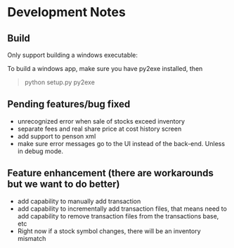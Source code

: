 Development Notes
=================
Build
-----
Only support building a windows executable:

To build a windows app, make sure you have py2exe installed, then

> python setup.py py2exe

Pending features/bug fixed
--------------------------

- unrecognized error when sale of stocks exceed inventory
- separate fees and real share price at cost history screen
- add support to penson xml
- make sure error messages go to the UI instead of the back-end. Unless in debug mode.

Feature enhancement (there are workarounds but we want to do better)
-------------------------------------------------

- add capability to manually add transaction
- add capability to incrementally add transaction files, that means need to add capability to remove transaction files from the transactions base, etc
- Right now if a stock symbol changes, there will be an inventory mismatch
